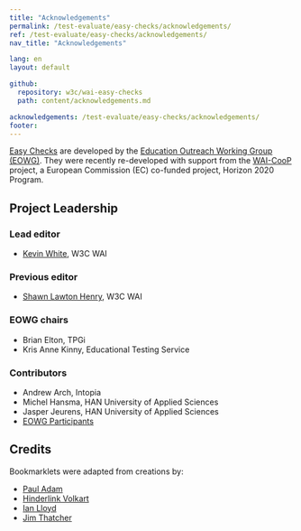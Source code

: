 ```yaml
---
title: "Acknowledgements"
permalink: /test-evaluate/easy-checks/acknowledgements/
ref: /test-evaluate/easy-checks/acknowledgements/
nav_title: "Acknowledgements"

lang: en
layout: default

github:
  repository: w3c/wai-easy-checks
  path: content/acknowledgements.md

acknowledgements: /test-evaluate/easy-checks/acknowledgements/
footer:
---
```


[Easy Checks](/easy-checks/) are developed by the [Education Outreach Working Group (EOWG)](https://www.w3.org/WAI/EO/). They were recently re-developed with support from the [WAI-CooP](https://www.w3.org/WAI/about/projects/wai-coop/) project, a European Commission (EC) co-funded project, Horizon 2020 Program.

## Project Leadership

### Lead editor

* [Kevin White](https://www.w3.org/People/kevin), W3C WAI

### Previous editor

* [Shawn Lawton Henry](https://www.w3.org/People/shawn), W3C WAI

### EOWG chairs

* Brian Elton, TPGi
* Kris Anne Kinny, Educational Testing Service

### Contributors

* Andrew Arch, Intopia
* Michel Hansma, HAN University of Applied Sciences
* Jasper Jeurens, HAN University of Applied Sciences
* [EOWG Participants](https://www.w3.org/groups/wg/eowg/participants/)

## Credits

Bookmarklets were adapted from creations by:

* [Paul Adam](https://pauljadam.com/bookmarklets/)
* [Hinderlink Volkart](https://github.com/hinderlingvolkart/h123/)
* [Ian Lloyd](https://a11y-tools.com/bookmarklets/)
* [Jim Thatcher](https://jimthatcher.com/favelets/)
